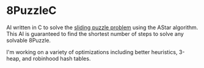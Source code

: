 # 8PuzzleC
AI written in C to solve the [sliding puzzle problem](https://en.wikipedia.org/wiki/15_puzzle) using the AStar algorithm. This AI is guaranteed to find the shortest number of steps to solve any solvable 8Puzzle. 

I'm working on a variety of optimizations including better heuristics, 3-heap, and robinhood hash tables.
